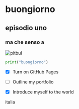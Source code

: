 # buongiorno 
## episodio uno 
###   ma che senso a  
![pitbul](https://i.pinimg.com/236x/97/a1/70/97a1706db546a3fab6827b731d2de631.jpg)

```python
print("buongiorno")
``` 

- [x] Turn on GitHub Pages
- [ ] Outline my portfolio
- [x] Introduce myself to the world






italia 
